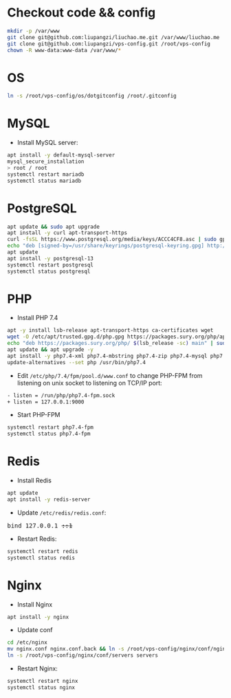 # Checkout code && config
```bash
mkdir -p /var/www
git clone git@github.com:liupangzi/liuchao.me.git /var/www/liuchao.me
git clone git@github.com:liupangzi/vps-config.git /root/vps-config
chown -R www-data:www-data /var/www/*
```

# OS
```bash
ln -s /root/vps-config/os/dotgitconfig /root/.gitconfig
```

# MySQL

- Install MySQL server:
```bash
apt install -y default-mysql-server
mysql_secure_installation
> root / root
systemctl restart mariadb
systemctl status mariadb
```

# PostgreSQL
```bash
apt update && sudo apt upgrade
apt install -y curl apt-transport-https
curl -fsSL https://www.postgresql.org/media/keys/ACCC4CF8.asc | sudo gpg --dearmor -o /usr/share/keyrings/postgresql-keyring.gpg
echo "deb [signed-by=/usr/share/keyrings/postgresql-keyring.gpg] http://apt.postgresql.org/pub/repos/apt/ bullseye-pgdg main" | sudo tee /etc/apt/sources.list.d/postgresql.list
apt update
apt install -y postgresql-13
systemctl restart postgresql
systemctl status postgresql
```

# PHP

- Install PHP 7.4
```bash
apt -y install lsb-release apt-transport-https ca-certificates wget
wget -O /etc/apt/trusted.gpg.d/php.gpg https://packages.sury.org/php/apt.gpg
echo "deb https://packages.sury.org/php/ $(lsb_release -sc) main" | sudo tee /etc/apt/sources.list.d/php.list
apt update && apt upgrade -y
apt install -y php7.4-xml php7.4-mbstring php7.4-zip php7.4-mysql php7.4 php7.4-opcache php7.4-curl php7.4-bz2 php7.4-cgi php7.4-cli php7.4-fpm php7.4-gmp php7.4-common php7.4-bcmath php7.4-gd php-imagick
update-alternatives --set php /usr/bin/php7.4
```

- Edit `/etc/php/7.4/fpm/pool.d/www.conf` to change PHP-FPM from listening on unix socket to listening on TCP/IP port:
```bash
- listen = /run/php/php7.4-fpm.sock
+ listen = 127.0.0.1:9000
``` 

- Start PHP-FPM
```bash
systemctl restart php7.4-fpm
systemctl status php7.4-fpm
```

# Redis

- Install Redis
```bash
apt update
apt install -y redis-server
```

- Update `/etc/redis/redis.conf`:
<pre>
bind 127.0.0.1 <del>::1</del>
</pre>

- Restart Redis:
```bash
systemctl restart redis
systemctl status redis
```

# Nginx

- Install Nginx
```bash
apt install -y nginx
```

- Update conf
```bash
cd /etc/nginx
mv nginx.conf nginx.conf.back && ln -s /root/vps-config/nginx/conf/nginx.conf nginx.conf
ln -s /root/vps-config/nginx/conf/servers servers
```

- Restart Nginx:
```bash
systemctl restart nginx
systemctl status nginx
```
